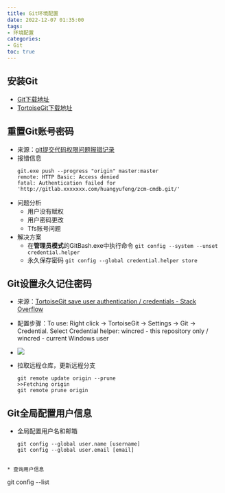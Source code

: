 ```yaml
---
title: Git环境配置
date: 2022-12-07 01:35:00
tags: 
- 环境配置
categories: 
- Git
toc: true
---
```


## 安装Git

- [Git下载地址](https://git-scm.com/downloads)
- [TortoiseGit下载地址](https://tortoisegit.org/download/)

## 重置Git账号密码

- 来源：[git提交代码权限问题报错记录](https://blog.csdn.net/qq_33326449/article/details/91363694)
- 报错信息
    ```
  git.exe push --progress "origin" master:master
  remote: HTTP Basic: Access denied
  fatal: Authentication failed for 'http://gitlab.xxxxxxx.com/huangyufeng/zcm-cmdb.git/'
  ```
- 问题分析
    - 用户没有赋权
    - 用户密码更改
    - Tfs账号问题
- 解决方案
    - 在**管理员模式**的GitBash.exe中执行命令
    ``git config --system --unset credential.helper``
    - 永久保存密码
    ``git config --global credential.helper store``

## Git设置永久记住密码

- 来源：[TortoiseGit save user authentication / credentials - Stack Overflow](https://stackoverflow.com/questions/14000173/tortoisegit-save-user-authentication-credentials)
- 配置步骤：To use: Right click → TortoiseGit → Settings → Git → Credential. Select Credential helper: wincred - this repository only / wincred - current Windows user
- ![](Git环境配置/Git设置永久记住密码.png)

- 拉取远程仓库，更新远程分支
	```
    git remote update origin --prune
    >>Fetching origin
    git remote prune origin
  ```

## Git全局配置用户信息

* 全局配置用户名和邮箱
	```
  git config --global user.name [username]
  git config --global user.email [email]
  ```
```

* 查询用户信息

```
  git config --list
  ```

  
  ```